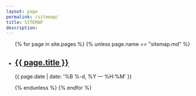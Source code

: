 ```yaml
---
layout: page
permalink: /sitemap/
title: SITEMAP
description: 
---
```


<ul class="post-list">
{% for page in site.pages %}
    {% unless page.name == "sitemap.md" %}
        <!-- initial for loop content goes here-->
    <li>
        <h2><a class="poem-title" href="{{ page.url | prepend: site.baseurl }}">{{ page.title }}</a></h2>
        <p class="post-meta">{{ page.date | date: '%B %-d, %Y — %H:%M' }}</p>
      </li>
       {% endunless %}
{% endfor %}
</ul>

